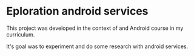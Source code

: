 # Eploration android services 

This project was developed in the context of and Android course in my curriculum. 

It's goal was to experiment and do some research with android services.
